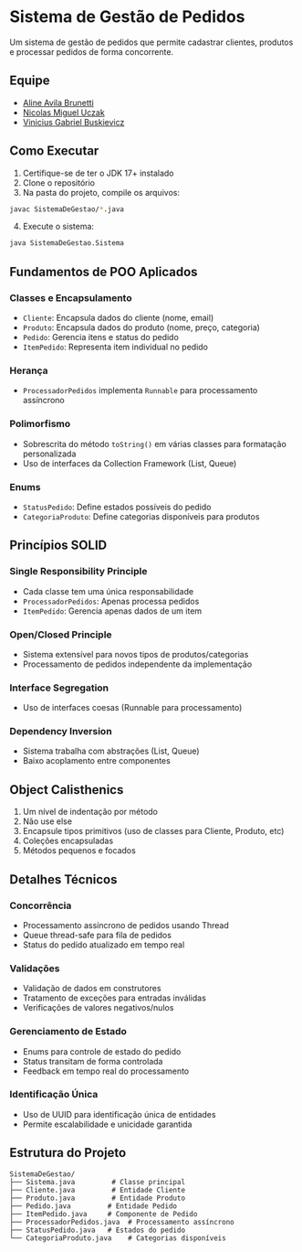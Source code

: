 # Sistema de Gestão de Pedidos

Um sistema de gestão de pedidos que permite cadastrar clientes, produtos e processar pedidos de forma concorrente.

## Equipe
- [Aline Avila Brunetti](https://github.com/AlineBrunetti)
- [Nicolas Miguel Uczak](https://github.com/Niccolaszak)
- [Vinicius Gabriel Buskievicz](https://github.com/ViniciusBuskievicz)

## Como Executar

1. Certifique-se de ter o JDK 17+ instalado
2. Clone o repositório
3. Na pasta do projeto, compile os arquivos:
```bash
javac SistemaDeGestao/*.java
```
4. Execute o sistema:
```bash
java SistemaDeGestao.Sistema
```

## Fundamentos de POO Aplicados

### Classes e Encapsulamento
- `Cliente`: Encapsula dados do cliente (nome, email)
- `Produto`: Encapsula dados do produto (nome, preço, categoria)
- `Pedido`: Gerencia itens e status do pedido
- `ItemPedido`: Representa item individual no pedido

### Herança
- `ProcessadorPedidos` implementa `Runnable` para processamento assíncrono

### Polimorfismo
- Sobrescrita do método `toString()` em várias classes para formatação personalizada
- Uso de interfaces da Collection Framework (List, Queue)

### Enums
- `StatusPedido`: Define estados possíveis do pedido
- `CategoriaProduto`: Define categorias disponíveis para produtos

## Princípios SOLID

### Single Responsibility Principle
- Cada classe tem uma única responsabilidade
- `ProcessadorPedidos`: Apenas processa pedidos
- `ItemPedido`: Gerencia apenas dados de um item

### Open/Closed Principle
- Sistema extensível para novos tipos de produtos/categorias
- Processamento de pedidos independente da implementação

### Interface Segregation
- Uso de interfaces coesas (Runnable para processamento)

### Dependency Inversion
- Sistema trabalha com abstrações (List, Queue)
- Baixo acoplamento entre componentes

## Object Calisthenics

1. Um nível de indentação por método
2. Não use else
3. Encapsule tipos primitivos (uso de classes para Cliente, Produto, etc)
4. Coleções encapsuladas
5. Métodos pequenos e focados

## Detalhes Técnicos

### Concorrência
- Processamento assíncrono de pedidos usando Thread
- Queue thread-safe para fila de pedidos
- Status do pedido atualizado em tempo real

### Validações
- Validação de dados em construtores
- Tratamento de exceções para entradas inválidas
- Verificações de valores negativos/nulos

### Gerenciamento de Estado
- Enums para controle de estado do pedido
- Status transitam de forma controlada
- Feedback em tempo real do processamento

### Identificação Única
- Uso de UUID para identificação única de entidades
- Permite escalabilidade e unicidade garantida

## Estrutura do Projeto
```
SistemaDeGestao/
├── Sistema.java         # Classe principal
├── Cliente.java         # Entidade Cliente
├── Produto.java         # Entidade Produto
├── Pedido.java         # Entidade Pedido
├── ItemPedido.java     # Componente de Pedido
├── ProcessadorPedidos.java  # Processamento assíncrono
├── StatusPedido.java   # Estados do pedido
└── CategoriaProduto.java    # Categorias disponíveis
```
